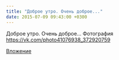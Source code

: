 ```yaml
---
title: "Доброе утро. Очень доброе..."
date: 2015-07-09 09:43:00 +0300
---
```


Доброе утро. Очень доброе...
Фотография
https://vk.com/photo41076938_372920759

[Вложение](https://vk.com/photo41076938_372920759)

